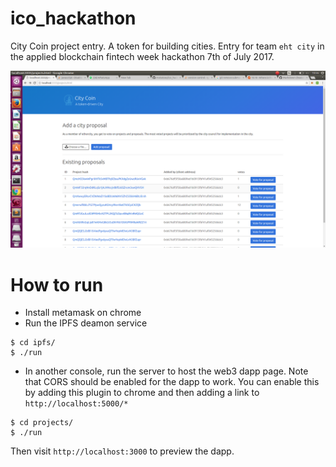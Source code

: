 # ico_hackathon
City Coin project entry. A token for building cities. Entry for team `eht city` in the applied blockchain fintech week hackathon 7th of July 2017.

![screeshot](docs/screenshot2.png)

# How to run

- Install metamask on chrome
- Run the IPFS deamon service

```
$ cd ipfs/
$ ./run
``` 

- In another console, run the server to host the web3 dapp page. Note that CORS should be enabled for the dapp to work. You can enable this by adding this plugin to chrome and then adding a link to `http://localhost:5000/*`
```
$ cd projects/
$ ./run
```

Then visit `http://localhost:3000` to preview the dapp.
